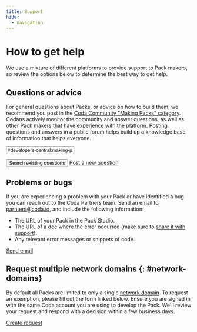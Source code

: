 ```yaml
---
title: Support
hide:
  - navigation
---
```


# How to get help

We use a mixture of different platforms to provide support to Pack makers, so review the options below to determine the best way to get help.



## Questions or advice

For general questions about Packs, or advice on how to build them, we recommend you post in the [Coda Community "Making Packs" category][community_packs]. Codans actively monitor the community and answer questions, as well as other Pack makers that have experience with the platform. Posting questions and answers in a public forum helps build up a knowledge base of information that helps everyone.

<form action="https://community.coda.io/search">
  <p>
    <input type="text" name="q" id="q" value="#developers-central:making-packs " class="md-input md-input--stretch"/>
  </p>
  <p>
    <button type="submit" class="md-button">Search existing questions</button>
    <a href="https://community.coda.io/new-topic?category=developers-central/making-packs" class="md-button md-button--primary">Post a new question</a>
  </p>
</form>


## Problems or bugs

If you are experiencing a problem with your Pack or have identified a bug you can reach out to the Coda Partners team. Send an email to [parnters@coda.io][partners_email], and include the following information:

- The URL of your Pack in the Pack Studio.
- The URL of a doc where the error occurred (make sure to [share it with support][hc_share]).
- Any relevant error messages or snippets of code.

<a href="mailto:partners@coda.io" class="md-button md-button--primary">Send email</a>


## Request multiple network domains {: #network-domains}

By default all Packs are limited to only a single [network domain][fetcher_network_domains]. To request an exemption, please fill out the form linked below. Ensure you are signed in with the same Coda account you are using to develop the Pack. We'll review your request and respond with a decision within a few business days.

<a href="https://coda.io/form/Pack-Network-Domains-Request_ddvuAhFq3IZ" class="md-button md-button--primary">Create request</a>

[community_packs]: https://community.coda.io/c/15
[partners_email]: mailto:partners@coda.io
[hc_share]: https://help.coda.io/en/articles/1137949-sharing-your-doc#h_5061fdf96a
[fetcher_network_domains]: guides/advanced/fetcher.md#network-domains
